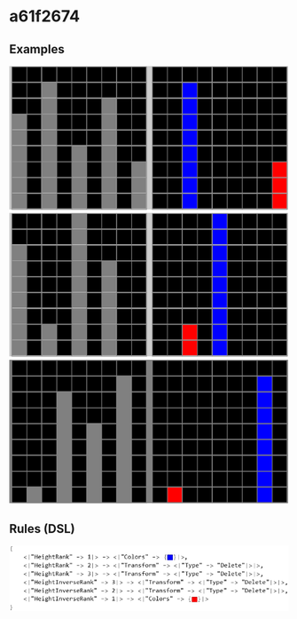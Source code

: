 # a61f2674

## Examples

![ARC examples for a61f2674](examples.png?raw=true)

## Rules (DSL)

![DSL rules for a61f2674](rules.png?raw=true)

